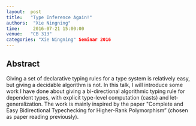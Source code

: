 ```yaml
--- 
layout:  post 
title:   "Type Inference Again!"
authors:  "Xie Ningning"
time:     2016-07-21 15:00:00
venue:   "CB 313"
categories: "Xie Ningning" Seminar 2016
--- 
```

## Abstract

Giving a set of declarative typing rules for a type system is relatively
easy,
but giving a decidable algorithm is not. In this talk, I will introduce some
work I have done about giving a bi-directional algorithmic typing rule for
dependent types, with explicit type-level computation (casts) and
let-generalization. The work is mainly inspired by the paper "Complete and
Easy
Bidirectional Typechecking for Higher-Rank Polymorphism” (chosen as paper
reading previously).

